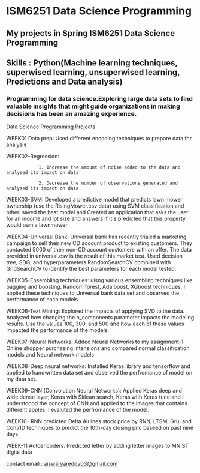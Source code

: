 # ISM6251 Data Science Programming
## My projects in Spring ISM6251 Data Science Programming 

## Skills : Python(Machine learning techniques, superwised learning, unsuperwised learning, Predictions and Data analysis)

### Programming for data science.Exploring large data sets to find valuable insights that might guide organizations in making decisions has been an amazing experience.

Data Science Programming Projects

WEEK01 Data prep: Used different encoding techniques to prepare data for analysis

WEEK02-Regression:

                1. Increase the amount of noise added to the data and analysed its impact on data

                2. Decrease the number of observations generated and analysed its impact on data.
WEEK03-SVM: Developed a predictive model that predicts lawn mower ownership (use the RisingMower.csv data) using SVM classification and other. saved the best model and Created an application that asks the user for an income and lot size and answers if it's predicted that this property would own a lawnmower

WEEK04-Universal Bank: Universal bank has recently trialed a marketing campaign to sell their new CD account product to existing customers. They contacted 5000 of their non-CD account customers with an offer. The data provided in universal.csv is the result of this market test. Used decision tree, SDG, and hyperparameters RandomSearchCV combined with GridSearchCV to identify the best parameters for each model tested.

WEEK05-Ensembling techniques: uisng various ensembling techniques like bagging and boosting. Random forest, Ada boost, XGboost techniques. I applied these techniques to Universal bank data set and observed the performance of each models.

WEEK06-Text Mining: Explored the impacts of applying SVD to the data. Analyzed how changing the n_components parameter impacts the modeling results. Use the values 100, 300, and 500 and how each of these values impacted the performance of the models.

WEEK07-Neural Networks: Added Neural Networks to my assignment-1 Online shopper purchasing intensions and compared normal classification models and Neural network models

WEEK08-Deep neural networks: Installed Keras library and tensorflow and applied to handwritten data set and observed the perfromance of model on my data set.

WEEK09-CNN (Convolution Neural Networks): Applied Keras deep and wide dense layer, Keras with Sklean search, Keras with Keras tune and I understoood the concept of CNN and applied to the images that contains different apples. I evaluted the perfromance of the model.

WEEK10- RNN predicted Delta Airlines stock price by RNN, LTSM, Gru, and Conv1D techniques to predict the 10th-day closing pric baseed on past nine days

WEEK-11 Autoencoders: Predicted letter by adding letter images to MNIST digits data


contact email : aiswaryareddy03@gmail.com


